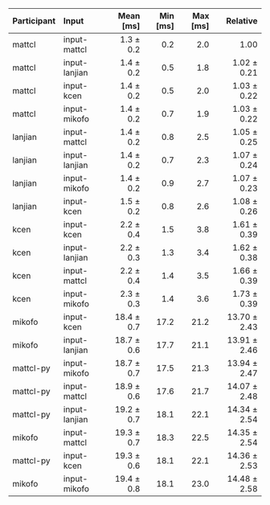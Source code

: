 | Participant | Input | Mean [ms] | Min [ms] | Max [ms] | Relative |
|:---|:---|---:|---:|---:|---:|
| mattcl | input-mattcl | 1.3 ± 0.2 | 0.2 | 2.0 | 1.00 |
| mattcl | input-lanjian | 1.4 ± 0.2 | 0.5 | 1.8 | 1.02 ± 0.21 |
| mattcl | input-kcen | 1.4 ± 0.2 | 0.5 | 2.0 | 1.03 ± 0.22 |
| mattcl | input-mikofo | 1.4 ± 0.2 | 0.7 | 1.9 | 1.03 ± 0.22 |
| lanjian | input-mattcl | 1.4 ± 0.2 | 0.8 | 2.5 | 1.05 ± 0.25 |
| lanjian | input-lanjian | 1.4 ± 0.2 | 0.7 | 2.3 | 1.07 ± 0.24 |
| lanjian | input-mikofo | 1.4 ± 0.2 | 0.9 | 2.7 | 1.07 ± 0.23 |
| lanjian | input-kcen | 1.5 ± 0.2 | 0.8 | 2.6 | 1.08 ± 0.26 |
| kcen | input-kcen | 2.2 ± 0.4 | 1.5 | 3.8 | 1.61 ± 0.39 |
| kcen | input-lanjian | 2.2 ± 0.3 | 1.3 | 3.4 | 1.62 ± 0.38 |
| kcen | input-mattcl | 2.2 ± 0.4 | 1.4 | 3.5 | 1.66 ± 0.39 |
| kcen | input-mikofo | 2.3 ± 0.3 | 1.4 | 3.6 | 1.73 ± 0.39 |
| mikofo | input-kcen | 18.4 ± 0.7 | 17.2 | 21.2 | 13.70 ± 2.43 |
| mikofo | input-lanjian | 18.7 ± 0.6 | 17.7 | 21.1 | 13.91 ± 2.46 |
| mattcl-py | input-mikofo | 18.7 ± 0.7 | 17.5 | 21.3 | 13.94 ± 2.47 |
| mattcl-py | input-mattcl | 18.9 ± 0.6 | 17.6 | 21.7 | 14.07 ± 2.48 |
| mattcl-py | input-lanjian | 19.2 ± 0.7 | 18.1 | 22.1 | 14.34 ± 2.54 |
| mikofo | input-mattcl | 19.3 ± 0.7 | 18.3 | 22.5 | 14.35 ± 2.54 |
| mattcl-py | input-kcen | 19.3 ± 0.6 | 18.1 | 22.1 | 14.36 ± 2.53 |
| mikofo | input-mikofo | 19.4 ± 0.8 | 18.1 | 23.0 | 14.48 ± 2.58 |
